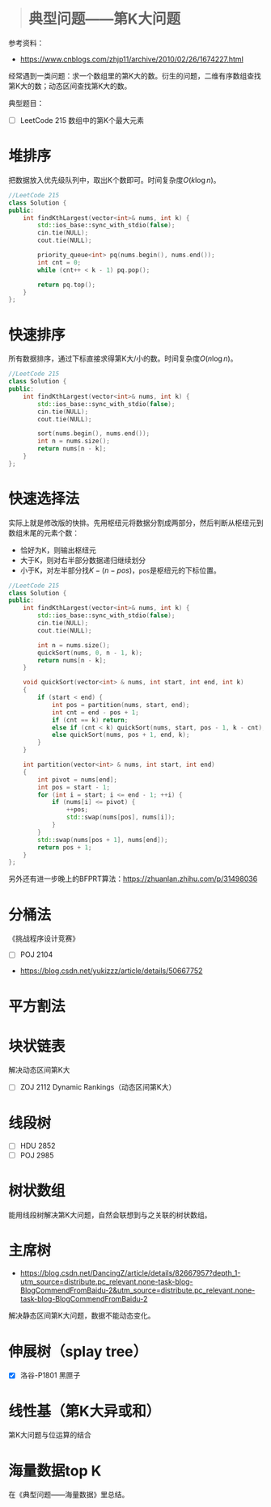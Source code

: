 > # 典型问题——第K大问题

参考资料：

* https://www.cnblogs.com/zhjp11/archive/2010/02/26/1674227.html

经常遇到一类问题：求一个数组里的第K大的数。衍生的问题，二维有序数组查找第K大的数；动态区间查找第K大的数。

典型题目：

- [ ] LeetCode 215  数组中的第K个最大元素

# 堆排序

把数据放入优先级队列中，取出K个数即可。时间复杂度$O(k \log n)$。

```c++
//LeetCode 215
class Solution {
public:
    int findKthLargest(vector<int>& nums, int k) {
        std::ios_base::sync_with_stdio(false);
        cin.tie(NULL);
        cout.tie(NULL);

        priority_queue<int> pq(nums.begin(), nums.end());
        int cnt = 0;
        while (cnt++ < k - 1) pq.pop();

        return pq.top();        
    }
};
```

# 快速排序

所有数据排序，通过下标直接求得第K大/小的数。时间复杂度$O(n \log n)$。

```c++
//LeetCode 215
class Solution {
public:
    int findKthLargest(vector<int>& nums, int k) {
        std::ios_base::sync_with_stdio(false);
        cin.tie(NULL);
        cout.tie(NULL);

        sort(nums.begin(), nums.end());
        int n = nums.size();
        return nums[n - k];       
    }
};
```

# 快速选择法

实际上就是修改版的快排。先用枢纽元将数据分割成两部分，然后判断从枢纽元到数组末尾的元素个数：

* 恰好为K，则输出枢纽元
* 大于K，则对右半部分数据递归继续划分
* 小于K，对左半部分找$K - (n - pos)$，`pos`是枢纽元的下标位置。

```c++
//LeetCode 215
class Solution {
public:
    int findKthLargest(vector<int>& nums, int k) {
        std::ios_base::sync_with_stdio(false);
        cin.tie(NULL);
        cout.tie(NULL);

        int n = nums.size();
        quickSort(nums, 0, n - 1, k);
        return nums[n - k];     
    }

    void quickSort(vector<int> & nums, int start, int end, int k)
    {
        if (start < end) {
            int pos = partition(nums, start, end);
            int cnt = end - pos + 1;
            if (cnt == k) return;
            else if (cnt < k) quickSort(nums, start, pos - 1, k - cnt);
            else quickSort(nums, pos + 1, end, k);
        }
    }

    int partition(vector<int> & nums, int start, int end)
    {
        int pivot = nums[end];
        int pos = start - 1;
        for (int i = start; i <= end - 1; ++i) {
            if (nums[i] <= pivot) {
                ++pos;
                std::swap(nums[pos], nums[i]);
            }
        }
        std::swap(nums[pos + 1], nums[end]);
        return pos + 1;
    }
};
```

另外还有进一步晚上的BFPRT算法：https://zhuanlan.zhihu.com/p/31498036

# 分桶法

《挑战程序设计竞赛》

- [ ] POJ 2104

* https://blog.csdn.net/yukizzz/article/details/50667752

# 平方割法





# 块状链表

解决动态区间第K大

- [ ] ZOJ 2112 Dynamic Rankings（动态区间第K大）



# 线段树

- [ ] HDU 2852
- [ ] POJ 2985

# 树状数组

能用线段树解决第K大问题，自然会联想到与之关联的树状数组。

# 主席树

* https://blog.csdn.net/DancingZ/article/details/82667957?depth_1-utm_source=distribute.pc_relevant.none-task-blog-BlogCommendFromBaidu-2&utm_source=distribute.pc_relevant.none-task-blog-BlogCommendFromBaidu-2

解决静态区间第K大问题，数据不能动态变化。

# 伸展树（splay tree）

- [x] 洛谷-P1801 黑匣子



# 线性基（第K大异或和）

第K大问题与位运算的结合



# 海量数据top K

在《典型问题——海量数据》里总结。